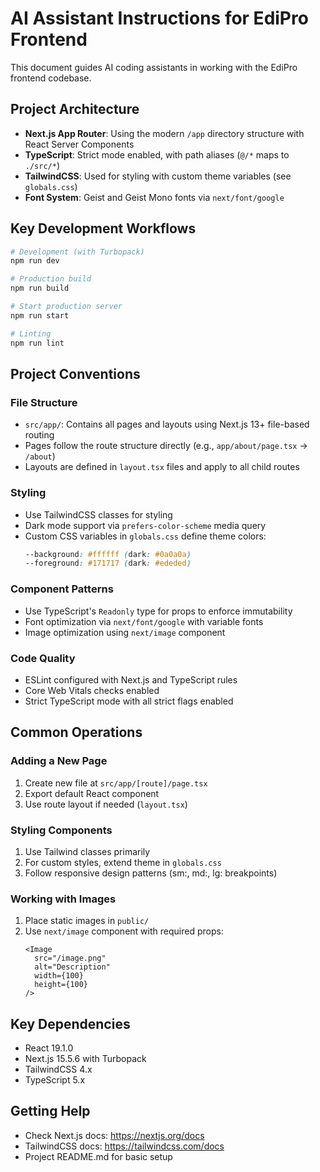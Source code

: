 # AI Assistant Instructions for EdiPro Frontend

This document guides AI coding assistants in working with the EdiPro frontend codebase.

## Project Architecture

- **Next.js App Router**: Using the modern `/app` directory structure with React Server Components
- **TypeScript**: Strict mode enabled, with path aliases (`@/*` maps to `./src/*`)
- **TailwindCSS**: Used for styling with custom theme variables (see `globals.css`)
- **Font System**: Geist and Geist Mono fonts via `next/font/google`

## Key Development Workflows

```bash
# Development (with Turbopack)
npm run dev

# Production build
npm run build

# Start production server
npm run start

# Linting
npm run lint
```

## Project Conventions

### File Structure
- `src/app/`: Contains all pages and layouts using Next.js 13+ file-based routing
- Pages follow the route structure directly (e.g., `app/about/page.tsx` → `/about`)
- Layouts are defined in `layout.tsx` files and apply to all child routes

### Styling
- Use TailwindCSS classes for styling
- Dark mode support via `prefers-color-scheme` media query
- Custom CSS variables in `globals.css` define theme colors:
  ```css
  --background: #ffffff (dark: #0a0a0a)
  --foreground: #171717 (dark: #ededed)
  ```

### Component Patterns
- Use TypeScript's `Readonly` type for props to enforce immutability
- Font optimization via `next/font/google` with variable fonts
- Image optimization using `next/image` component

### Code Quality
- ESLint configured with Next.js and TypeScript rules
- Core Web Vitals checks enabled
- Strict TypeScript mode with all strict flags enabled

## Common Operations

### Adding a New Page
1. Create new file at `src/app/[route]/page.tsx`
2. Export default React component
3. Use route layout if needed (`layout.tsx`)

### Styling Components
1. Use Tailwind classes primarily
2. For custom styles, extend theme in `globals.css`
3. Follow responsive design patterns (sm:, md:, lg: breakpoints)

### Working with Images
1. Place static images in `public/`
2. Use `next/image` component with required props:
   ```tsx
   <Image
     src="/image.png"
     alt="Description"
     width={100}
     height={100}
   />
   ```

## Key Dependencies
- React 19.1.0
- Next.js 15.5.6 with Turbopack
- TailwindCSS 4.x
- TypeScript 5.x

## Getting Help
- Check Next.js docs: https://nextjs.org/docs
- TailwindCSS docs: https://tailwindcss.com/docs
- Project README.md for basic setup